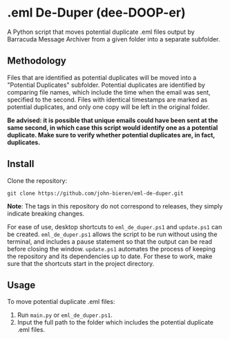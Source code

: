 # .eml De-Duper (dee-DOOP-er)

A Python script that moves potential duplicate .eml files output by Barracuda Message Archiver from a given folder into a separate subfolder.

## Methodology

Files that are identified as potential duplicates will be moved into a "Potential Duplicates" subfolder. Potential duplicates are identified by comparing file names, which include the time when the email was sent, specified to the second. Files with identical timestamps are marked as potential duplicates, and only one copy will be left in the original folder.

**Be advised: it is possible that unique emails could have been sent at the same second, in which case this script would identify one as a potential duplicate. Make sure to verify whether potential duplicates are, in fact, duplicates.**

## Install

Clone the repository:
```
git clone https://github.com/john-bieren/eml-de-duper.git
```
**Note**: The tags in this repository do not correspond to releases, they simply indicate breaking changes.

For ease of use, desktop shortcuts to `eml_de_duper.ps1` and `update.ps1` can be created. `eml_de_duper.ps1` allows the script to be run without using the terminal, and includes a pause statement so that the output can be read before closing the window. `update.ps1` automates the process of keeping the repository and its dependencies up to date. For these to work, make sure that the shortcuts start in the project directory.

## Usage

To move potential duplicate .eml files:
1. Run `main.py` or `eml_de_duper.ps1`.
2. Input the full path to the folder which includes the potential duplicate .eml files.
